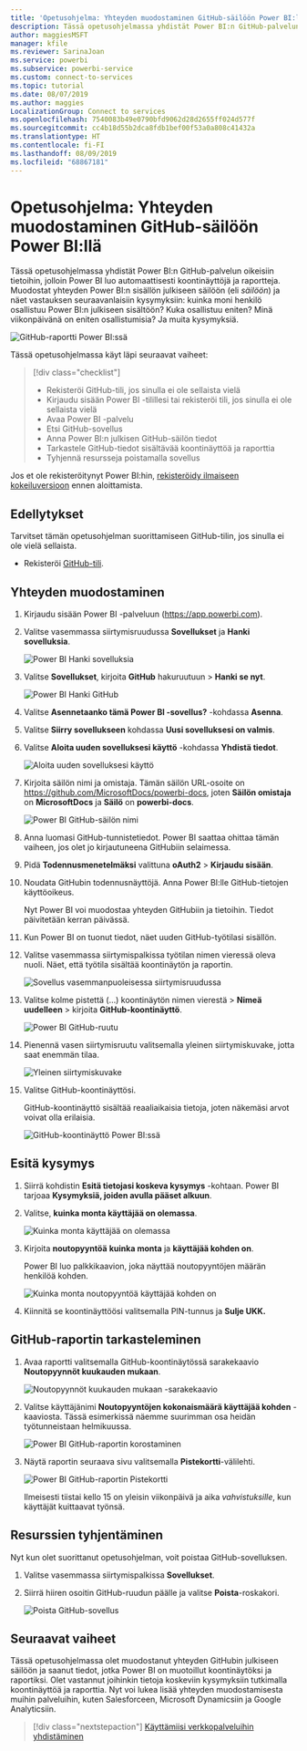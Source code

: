 ```yaml
---
title: 'Opetusohjelma: Yhteyden muodostaminen GitHub-säilöön Power BI:llä'
description: Tässä opetusohjelmassa yhdistät Power BI:n GitHub-palvelun oikeisiin tietoihin, jolloin Power BI luo automaattisesti koontinäyttöjä ja raportteja.
author: maggiesMSFT
manager: kfile
ms.reviewer: SarinaJoan
ms.service: powerbi
ms.subservice: powerbi-service
ms.custom: connect-to-services
ms.topic: tutorial
ms.date: 08/07/2019
ms.author: maggies
LocalizationGroup: Connect to services
ms.openlocfilehash: 7540083b49e0790bfd9062d28d2655ff024d577f
ms.sourcegitcommit: cc4b18d55b2dca8fdb1bef00f53a0a808c41432a
ms.translationtype: HT
ms.contentlocale: fi-FI
ms.lasthandoff: 08/09/2019
ms.locfileid: "68867181"
---
```

# <a name="tutorial-connect-to-a-github-repo-with-power-bi"></a>Opetusohjelma: Yhteyden muodostaminen GitHub-säilöön Power BI:llä
Tässä opetusohjelmassa yhdistät Power BI:n GitHub-palvelun oikeisiin tietoihin, jolloin Power BI luo automaattisesti koontinäyttöjä ja raportteja. Muodostat yhteyden Power BI:n sisällön julkiseen säilöön (eli *säilöön*) ja näet vastauksen seuraavanlaisiin kysymyksiin: kuinka moni henkilö osallistuu Power BI:n julkiseen sisältöön? Kuka osallistuu eniten? Minä viikonpäivänä on eniten osallistumisia? Ja muita kysymyksiä. 

![GitHub-raportti Power BI:ssä](media/service-tutorial-connect-to-github/power-bi-github-app-tutorial-punch-card.png)

Tässä opetusohjelmassa käyt läpi seuraavat vaiheet:

> [!div class="checklist"]
> * Rekisteröi GitHub-tili, jos sinulla ei ole sellaista vielä 
> * Kirjaudu sisään Power BI -tilillesi tai rekisteröi tili, jos sinulla ei ole sellaista vielä
> * Avaa Power BI -palvelu
> * Etsi GitHub-sovellus
> * Anna Power BI:n julkisen GitHub-säilön tiedot
> * Tarkastele GitHub-tiedot sisältävää koontinäyttöä ja raporttia
> * Tyhjennä resursseja poistamalla sovellus

Jos et ole rekisteröitynyt Power BI:hin, [rekisteröidy ilmaiseen kokeiluversioon](https://app.powerbi.com/signupredirect?pbi_source=web) ennen aloittamista.

## <a name="prerequisites"></a>Edellytykset

Tarvitset tämän opetusohjelman suorittamiseen GitHub-tilin, jos sinulla ei ole vielä sellaista. 

- Rekisteröi [GitHub-tili](https://docs.microsoft.com/contribute/get-started-setup-github).


## <a name="how-to-connect"></a>Yhteyden muodostaminen
1. Kirjaudu sisään Power BI -palveluun (https://app.powerbi.com). 
2. Valitse vasemmassa siirtymisruudussa **Sovellukset** ja **Hanki sovelluksia**.
   
   ![Power BI Hanki sovelluksia](media/service-tutorial-connect-to-github/power-bi-github-app-tutorial.png) 

3. Valitse **Sovellukset**, kirjoita **GitHub** hakuruutuun > **Hanki se nyt**.
   
   ![Power BI Hanki GitHub](media/service-tutorial-connect-to-github/power-bi-github-app-tutorial-app-source.png) 

4. Valitse **Asennetaanko tämä Power BI -sovellus?** -kohdassa **Asenna**.
5. Valitse **Siirry sovellukseen** kohdassa **Uusi sovelluksesi on valmis**.
6. Valitse **Aloita uuden sovelluksesi käyttö** -kohdassa **Yhdistä tiedot**.

    ![Aloita uuden sovelluksesi käyttö](media/service-tutorial-connect-to-github/power-bi-new-app-connect-get-started.png)

7. Kirjoita säilön nimi ja omistaja. Tämän säilön URL-osoite on https://github.com/MicrosoftDocs/powerbi-docs, joten **Säilön omistaja** on **MicrosoftDocs** ja **Säilö** on **powerbi-docs**. 
   
    ![Power BI GitHub-säilön nimi](media/service-tutorial-connect-to-github/power-bi-github-app-tutorial-connect.png)

5. Anna luomasi GitHub-tunnistetiedot. Power BI saattaa ohittaa tämän vaiheen, jos olet jo kirjautuneena GitHubiin selaimessa. 

6. Pidä **Todennusmenetelmäksi** valittuna **oAuth2** \> **Kirjaudu sisään**.

7. Noudata GitHubin todennusnäyttöjä. Anna Power BI:lle GitHub-tietojen käyttöoikeus.
   
   Nyt Power BI voi muodostaa yhteyden GitHubiin ja tietoihin.  Tiedot päivitetään kerran päivässä.

8. Kun Power BI on tuonut tiedot, näet uuden GitHub-työtilasi sisällön. 
9. Valitse vasemmassa siirtymispalkissa työtilan nimen vieressä oleva nuoli. Näet, että työtila sisältää koontinäytön ja raportin. 

    ![Sovellus vasemmanpuoleisessa siirtymisruudussa](media/service-tutorial-connect-to-github/power-bi-github-app-tutorial-left-nav-expanded.png)

10. Valitse kolme pistettä (...) koontinäytön nimen vierestä > **Nimeä uudelleen** > kirjoita **GitHub-koontinäyttö**.
 
    ![Power BI GitHub-ruutu](media/service-tutorial-connect-to-github/power-bi-github-app-tutorial-left-nav.png) 

8. Pienennä vasen siirtymisruutu valitsemalla yleinen siirtymiskuvake, jotta saat enemmän tilaa.

    ![Yleinen siirtymiskuvake](media/service-tutorial-connect-to-github/power-bi-global-navigation-icon.png)

10. Valitse GitHub-koontinäyttösi.
    
    GitHub-koontinäyttö sisältää reaaliaikaisia tietoja, joten näkemäsi arvot voivat olla erilaisia.

    ![GitHub-koontinäyttö Power BI:ssä](media/service-tutorial-connect-to-github/power-bi-github-app-tutorial-new-dashboard.png)

    

## <a name="ask-a-question"></a>Esitä kysymys

1. Siirrä kohdistin **Esitä tietojasi koskeva kysymys** -kohtaan. Power BI tarjoaa **Kysymyksiä, joiden avulla pääset alkuun**. 

1. Valitse, **kuinka monta käyttäjää on olemassa**.
 
    ![Kuinka monta käyttäjää on olemassa](media/service-tutorial-connect-to-github/power-bi-github-app-tutorial-qna-how-many-users.png)

13. Kirjoita **noutopyyntöä** **kuinka monta** ja **käyttäjää kohden on**. 

     Power BI luo palkkikaavion, joka näyttää noutopyyntöjen määrän henkilöä kohden.

    ![Kuinka monta noutopyyntöä käyttäjää kohden on](media/service-tutorial-connect-to-github/power-bi-github-app-tutorial-qna-how-many-prs.png)


13. Kiinnitä se koontinäyttöösi valitsemalla PIN-tunnus ja **Sulje UKK.**

## <a name="view-the-github-report"></a>GitHub-raportin tarkasteleminen 

1. Avaa raportti valitsemalla GitHub-koontinäytössä sarakekaavio **Noutopyynnöt kuukauden mukaan**.

    ![Noutopyynnöt kuukauden mukaan -sarakekaavio](media/service-tutorial-connect-to-github/power-bi-github-app-tutorial-column-chart.png)

2. Valitse käyttäjänimi **Noutopyyntöjen kokonaismäärä käyttäjää kohden** -kaaviosta. Tässä esimerkissä näemme suurimman osa heidän työtunneistaan helmikuussa.

    ![Power BI GitHub-raportin korostaminen](media/service-tutorial-connect-to-github/power-bi-github-app-tutorial-cross-filter-total-prs.png)

3. Näytä raportin seuraava sivu valitsemalla **Pistekortti**-välilehti. 
 
    ![Power BI GitHub-raportin Pistekortti](media/service-tutorial-connect-to-github/power-bi-github-app-tutorial-tues-3pm.png)

    Ilmeisesti tiistai kello 15 on yleisin viikonpäivä ja aika *vahvistuksille*, kun käyttäjät kuittaavat työnsä.

## <a name="clean-up-resources"></a>Resurssien tyhjentäminen

Nyt kun olet suorittanut opetusohjelman, voit poistaa GitHub-sovelluksen. 

1. Valitse vasemmassa siirtymispalkissa **Sovellukset**.
2. Siirrä hiiren osoitin GitHub-ruudun päälle ja valitse **Poista**-roskakori.

    ![Poista GitHub-sovellus](media/service-tutorial-connect-to-github/power-bi-github-app-tutorial-delete.png)

## <a name="next-steps"></a>Seuraavat vaiheet

Tässä opetusohjelmassa olet muodostanut yhteyden GitHubin julkiseen säilöön ja saanut tiedot, jotka Power BI on muotoillut koontinäytöksi ja raportiksi. Olet vastannut joihinkin tietoja koskeviin kysymyksiin tutkimalla koontinäyttöä ja raporttia. Nyt voi lukea lisää yhteyden muodostamisesta muihin palveluihin, kuten Salesforceen, Microsoft Dynamicsiin ja Google Analyticsiin. 
 
> [!div class="nextstepaction"]
> [Käyttämiisi verkkopalveluihin yhdistäminen](service-connect-to-services.md)


